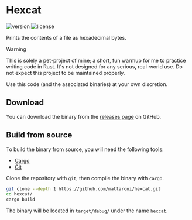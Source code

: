 # Hexcat

![version](https://img.shields.io/badge/dynamic/toml?url=https%3A%2F%2Fraw.githubusercontent.com%2Fmattaroni%2Fhexcat%2Frefs%2Fheads%2Fmain%2FCargo.toml&query=%24.package.version&label=version)
![license](https://img.shields.io/badge/dynamic/toml?url=https%3A%2F%2Fraw.githubusercontent.com%2Fmattaroni%2Fhexcat%2Frefs%2Fheads%2Fmain%2FCargo.toml&query=%24.package.license&label=version&color=blueviolet)

Prints the contents of a file as hexadecimal bytes.

> [!WARNING]
> This is solely a pet-project of mine; a short, fun warmup for me to practice
> writing code in Rust. It's not designed for any serious, real-world use. Do
> not expect this project to be maintained properly.
> 
> Use this code (and the associated binaries) at your own discretion.

## Download

You can download the binary from the [releases page](https://github.com/mattaroni/hexcat/releases)
on GitHub.

## Build from source

To build the binary from source, you will need the following tools:

- [Cargo](https://doc.rust-lang.org/cargo/getting-started/installation.html)
- [Git](https://git-scm.com/downloads)

Clone the repository with `git`, then compile the binary with `cargo`.

```sh
git clone --depth 1 https://github.com/mattaroni/hexcat.git
cd hexcat/
cargo build
```

The binary will be located in `target/debug/` under the name `hexcat`.
